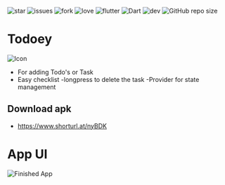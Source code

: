 ![star](https://img.shields.io/github/stars/swaraj961/Todoey-FlutterApp) ![issues](https://img.shields.io/github/issues/swaraj961/Todoey-FlutterApp) ![fork](https://img.shields.io/github/forks/swaraj961/Todoey-FlutterApp) ![love](https://img.shields.io/badge/open%20%20source-%E2%9D%A4-red) ![flutter](https://img.shields.io/badge/Flutter-Framework-blue?logo=flutter) ![Dart](https://img.shields.io/badge/Dart-Language-blue?logo=dart) ![dev](https://img.shields.io/badge/developed%20by%20-swaraj%20routray-orange)
![GitHub repo size](https://img.shields.io/github/repo-size/swaraj961/Todoey-FlutterApp)

# Todoey
![Icon](https://github.com/swaraj961/Todoey-FlutterApp/blob/master/android/app/src/main/res/mipmap-hdpi/ic_launcher.png)
- For adding Todo's or Task
- Easy checklist
-longpress to delete the task
-Provider for state management

## Download apk 
- https://www.shorturl.at/nyBDK

# App UI 
![Finished App](https://github.com/swaraj961/Todoey-FlutterApp/blob/master/assets/GIF-200426_074844.gif)

